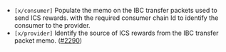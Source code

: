 - `[x/consumer]` Populate the memo on the IBC transfer packets used to send ICS rewards.
  with the required consumer chain Id to identify the consumer to the provider.
- `[x/provider]` Identify the source of ICS rewards from the IBC transfer packet memo.
  ([\#2290](https://github.com/Roc8Trppn/interchain-security/pull/2290))
